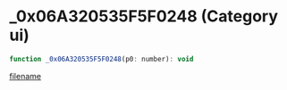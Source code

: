 # _0x06A320535F5F0248 (Category ui)

```js
function _0x06A320535F5F0248(p0: number): void
```

[filename](_0x06A320535F5F0248_m.md ':include')